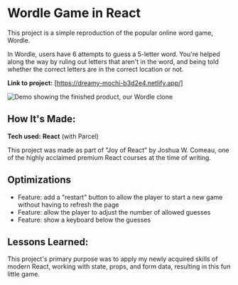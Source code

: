 # Wordle Game in React

This project is a simple reproduction of the popular online word game, Wordle.

In Wordle, users have 6 attempts to guess a 5-letter word. You're helped along the way by ruling out letters that aren't in the word, and being told whether the correct letters are in the correct location or not.

**Link to project:**  [https://dreamy-mochi-b3d2e4.netlify.app/]

![Demo showing the finished product, our Wordle clone](docs/wordle-demo.gif)

## How It's Made:

**Tech used:**  **React** (with Parcel)

This project was made as part of "Joy of React" by Joshua W. Comeau, one of the highly acclaimed premium React courses at the time of writing.

## Optimizations

- Feature: add a "restart" button to allow the player to start a new game without having to refresh the page
- Feature: allow the player to adjust the number of allowed guesses
- Feature: show a keyboard below the guesses

## Lessons Learned:

This project's primary purpose was to apply my newly acquired skills of modern React, working with state, props, and form data, resulting in this fun little game.